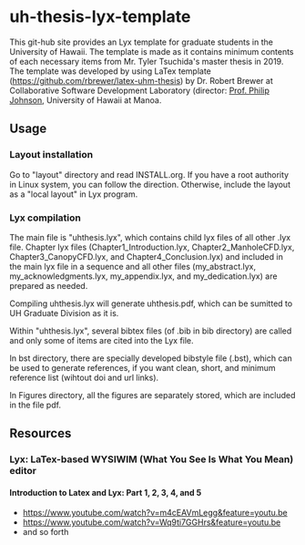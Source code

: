 # uh-thesis-lyx-template

This git-hub site provides an Lyx template for graduate students in the University of Hawaii. 
The template is made as it contains minimum contents of each necessary items from Mr. Tyler Tsuchida's master thesis in 2019.  
The template was developed by using LaTex template (https://github.com/rbrewer/latex-uhm-thesis) by Dr. Robert Brewer at Collaborative Software Development Laboratory (director: [Prof. Philip Johnson](http://www.ics.hawaii.edu/people/philip-johnson/), University of Hawaii at Manoa. 

## Usage

### Layout installation
Go to "layout" directory and read INSTALL.org.
If you have a root authority in Linux system, you can follow the direction.
Otherwise, include the layout as a "local layout" in Lyx program.


### Lyx compilation
The main file is "uhthesis.lyx", which contains child lyx files of all other .lyx file. 
Chapter lyx files (Chapter1_Introduction.lyx, Chapter2_ManholeCFD.lyx, Chapter3_CanopyCFD.lyx, and Chapter4_Conclusion.lyx) and included in the main lyx file in a sequence and all other files (my_abstract.lyx, my_acknowledgments.lyx, my_appendix.lyx, and my_dedication.lyx) are prepared as needed.

Compiling uhthesis.lyx will generate uhthesis.pdf, which can be sumitted to UH Graduate Division as it is. 

Within "uhthesis.lyx", several bibtex files (of .bib in bib directory) are called and only some of items are cited into the Lyx file. 

In bst directory, there are specially developed bibstyle file (.bst), which can be used to generate references, if you want clean, short, and minimum reference list (wihtout doi and url links). 

In Figures directory, all the figures are separately stored, which are included in the file pdf. 

## Resources
### Lyx: LaTex-based WYSIWIM (What You See Is What You Mean) editor
#### Introduction to Latex and Lyx: Part 1, 2, 3, 4, and 5
- https://www.youtube.com/watch?v=m4cEAVmLegg&feature=youtu.be
- https://www.youtube.com/watch?v=Wq9ti7GGHrs&feature=youtu.be
- and so forth
